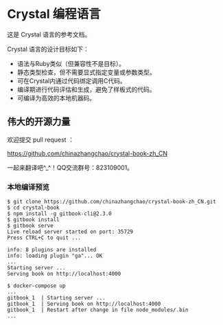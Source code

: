 # Crystal 编程语言

这是 Crystal 语言的参考文档。

Crystal 语言的设计目标如下：

* 语法与Ruby类似（但兼容性不是目标）。
* 静态类型检查，但不需要显式指定变量或参数类型。
* 可在Crystal内通过代码绑定调用C代码。
* 编译期进行代码评估和生成，避免了样板式的代码。
* 可编译为高效的本地机器码。

## 伟大的开源力量

欢迎提交 pull request ：

https://github.com/chinazhangchao/crystal-book-zh_CN

一起来翻译吧^_^！QQ交流群号：823109001。

### 本地编译预览

```
$ git clone https://github.com/chinazhangchao/crystal-book-zh_CN.git
$ cd crystal-book
$ npm install -g gitbook-cli@2.3.0
$ gitbook install
$ gitbook serve
Live reload server started on port: 35729
Press CTRL+C to quit ...

info: 8 plugins are installed
info: loading plugin "ga"... OK
...
Starting server ...
Serving book on http://localhost:4000

```

```
$ docker-compose up
...
gitbook_1  | Starting server ...
gitbook_1  | Serving book on http://localhost:4000
gitbook_1  | Restart after change in file node_modules/.bin
...
```
